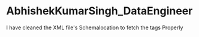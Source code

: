 # AbhishekKumarSingh_DataEngineer

I have cleaned the XML file's Schemalocation to fetch the tags Properly

